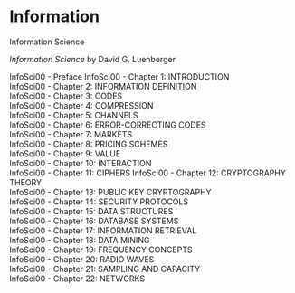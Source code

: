 # Information
Information Science
 
*Information Science* by David G. Luenberger

InfoSci00 - Preface
InfoSci00 - Chapter 1: INTRODUCTION  
InfoSci00 - Chapter 2: INFORMATION DEFINITION  
InfoSci00 - Chapter 3: CODES  
InfoSci00 - Chapter 4: COMPRESSION  
InfoSci00 - Chapter 5: CHANNELS  
InfoSci00 - Chapter 6: ERROR-CORRECTING CODES  
InfoSci00 - Chapter 7: MARKETS  
InfoSci00 - Chapter 8: PRICING SCHEMES  
InfoSci00 - Chapter 9: VALUE  
InfoSci00 - Chapter 10: INTERACTION  
InfoSci00 - Chapter 11: CIPHERS
InfoSci00 - Chapter 12: CRYPTOGRAPHY THEORY  
InfoSci00 - Chapter 13: PUBLIC KEY CRYPTOGRAPHY  
InfoSci00 - Chapter 14: SECURITY PROTOCOLS  
InfoSci00 - Chapter 15: DATA STRUCTURES  
InfoSci00 - Chapter 16: DATABASE SYSTEMS  
InfoSci00 - Chapter 17: INFORMATION RETRIEVAL  
InfoSci00 - Chapter 18: DATA MINING  
InfoSci00 - Chapter 19: FREQUENCY CONCEPTS  
InfoSci00 - Chapter 20: RADIO WAVES  
InfoSci00 - Chapter 21: SAMPLING AND CAPACITY  
InfoSci00 - Chapter 22: NETWORKS  
